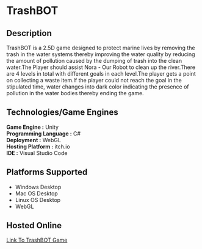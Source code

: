 # TrashBOT
## Description
TrashBOT is a 2.5D game designed to protect marine lives by removing the trash in the water systems thereby improving the water quality by reducing the amount of pollution caused by the dumping of trash into the clean water.The Player should assist Nora - Our Robot to clean up the river.There are 4 levels in total with different goals in each level.The player gets a point on collecting a waste item.If the player could not reach the goal in the stipulated time, water changes into dark color indicating the presence of pollution in the water bodies thereby ending the game.


## Technologies/Game Engines
**Game Engine :** Unity<br>
**Programming Language :** C# <br>
**Deployment :**  WebGL <br>
**Hosting Platform :** itch.io <br>
**IDE :** Visual Studio Code <br>

## Platforms Supported
* Windows Desktop<br>
* Mac OS Desktop<br>
* Linux OS Desktop<br>
* WebGL<br>

## Hosted Online
[Link To TrashBOT Game](https://poojasree.itch.io/trashbot "TrashBOT Game")


